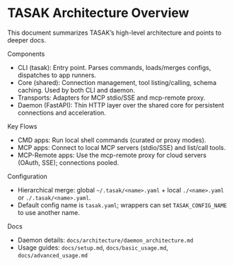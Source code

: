 # TASAK Architecture Overview

This document summarizes TASAK’s high-level architecture and points to deeper docs.

Components
- CLI (tasak): Entry point. Parses commands, loads/merges configs, dispatches to app runners.
- Core (shared): Connection management, tool listing/calling, schema caching. Used by both CLI and daemon.
- Transports: Adapters for MCP stdio/SSE and mcp-remote proxy.
- Daemon (FastAPI): Thin HTTP layer over the shared core for persistent connections and acceleration.

Key Flows
- CMD apps: Run local shell commands (curated or proxy modes).
- MCP apps: Connect to local MCP servers (stdio/SSE) and list/call tools.
- MCP-Remote apps: Use the mcp-remote proxy for cloud servers (OAuth, SSE); connections pooled.

Configuration
- Hierarchical merge: global `~/.tasak/<name>.yaml` + local `./<name>.yaml` or `./.tasak/<name>.yaml`.
- Default config name is `tasak.yaml`; wrappers can set `TASAK_CONFIG_NAME` to use another name.

Docs
- Daemon details: `docs/architecture/daemon_architecture.md`
- Usage guides: `docs/setup.md`, `docs/basic_usage.md`, `docs/advanced_usage.md`
